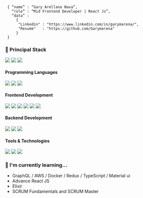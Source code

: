 

```shell
 { “name” : “Gary Arellano Nava”,
   “role” : “Mid Frontend Developer | React Js”,
   “data” : 
     { 		 
      "Linkedin" : "https://www.linkedin.com/in/garymarena/", 
      "Resume"   : "https://github.com/Garymarena"
     }
 }
```

<h3>
  🚀 Principal Stack
</h3> 
<p>
  <img src="https://img.shields.io/badge/React-20232A?style=for-the-badge&logo=react&logoColor=61DAFB">
  <img src="https://img.shields.io/badge/redux-%23593d88.svg?style=for-the-badge&logo=redux&logoColor=white">
  <img src="https://img.shields.io/badge/Visual%20Studio-5C2D91.svg?style=for-the-badge&logo=visual-studio&logoColor=white">
</p>
  
<h4>Programming Languages</h4>
<p>
  <img src="https://img.shields.io/badge/JavaScript-F7DF1E?style=for-the-badge&logo=javascript&logoColor=black">
  <img src="https://img.shields.io/badge/Elixir-4B275F?style=for-the-badge&logo=elixir&logoColor=white">
	<img src="https://img.shields.io/badge/Python-3776AB?style=for-the-badge&logo=python&logoColor=white">
</p>
<h4>Frontend Development</h4>
<p>
  <img src="https://img.shields.io/badge/HTML5-E34F26?style=for-the-badge&logo=html5&logoColor=white">
  <img src="https://img.shields.io/badge/CSS3-1572B6?style=for-the-badge&logo=css3&logoColor=white">
  <img src="https://img.shields.io/badge/JavaScript-F7DF1E?style=for-the-badge&logo=javascript&logoColor=black">
  <img src="https://img.shields.io/badge/React-20232A?style=for-the-badge&logo=react&logoColor=61DAFB">
  <img src="https://img.shields.io/badge/Tailwind_CSS-38B2AC?style=for-the-badge&logo=tailwind-css&logoColor=white">
  <img src="https://img.shields.io/badge/Sass-CC6699?style=for-the-badge&logo=sass&logoColor=white">
  
</p>
<h4>Backend Development</h4>
<p>
  <img src="https://img.shields.io/badge/MySQL-005C84?style=for-the-badge&logo=mysql&logoColor=white">
  <img src="https://img.shields.io/badge/PostgreSQL-316192?style=for-the-badge&logo=postgresql&logoColor=white">
  <img src="https://img.shields.io/badge/elixir-%234B275F.svg?style=for-the-badge&logo=elixir&logoColor=white)">
</p> 
<h4>Tools & Technologies</h4>
<p>
  <img src="https://img.shields.io/badge/Git-F05032?style=for-the-badge&logo=git&logoColor=white">
  <img src="https://img.shields.io/badge/GitHub-100000?style=for-the-badge&logo=github&logoColor=white">
  <img src="https://img.shields.io/badge/Linux-FCC624?style=for-the-badge&logo=linux&logoColor=black">
</p>


### 


### 🌱 I'm currently learning... 

- GraphQL / AWS / Docker / Redux / TypeScript / Material ui
- Advance React JS
- Elixir
- SCRUM Fundamentals and SCRUM Master


<!--  ### Github Stats:

<table>
  <tr>
    <td valign="top"><img src="https://github-readme-stats.vercel.app/api/top-langs/?username={Garymarena}&theme=blue-green)"/></td>
  </tr>
</table>
 -->

